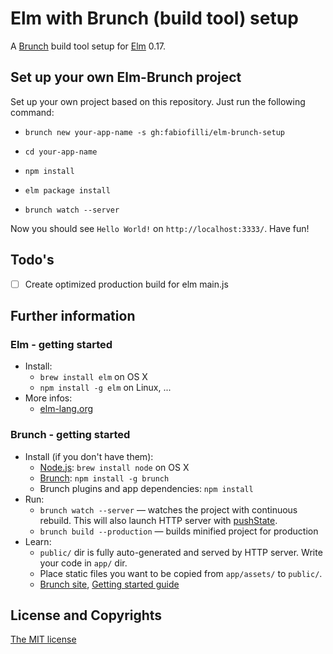 # Elm with Brunch (build tool) setup

A [Brunch](http://brunch.io) build tool setup for [Elm](http://elm-lang.org) 0.17.

## Set up your own Elm-Brunch project
Set up your own project based on this repository. Just run the following command:

* `brunch new your-app-name -s gh:fabiofilli/elm-brunch-setup`

* `cd your-app-name`
* `npm install`
* `elm package install`
* `brunch watch --server`

Now you should see `Hello World!` on `http://localhost:3333/`. Have fun!

## Todo's
- [ ] Create optimized production build for elm main.js

## Further information
### Elm - getting started
* Install:
    * `brew install elm` on OS X
    * `npm install -g elm` on Linux, ...
* More infos:
    * [elm-lang.org](http://elm-lang.org)

### Brunch - getting started
* Install (if you don't have them):
    * [Node.js](http://nodejs.org): `brew install node` on OS X
    * [Brunch](http://brunch.io): `npm install -g brunch`
    * Brunch plugins and app dependencies: `npm install`
* Run:
    * `brunch watch --server` — watches the project with continuous rebuild. This will also launch HTTP server with [pushState](https://developer.mozilla.org/en-US/docs/Web/Guide/API/DOM/Manipulating_the_browser_history).
    * `brunch build --production` — builds minified project for production
* Learn:
    * `public/` dir is fully auto-generated and served by HTTP server.  Write your code in `app/` dir.
    * Place static files you want to be copied from `app/assets/` to `public/`.
    * [Brunch site](http://brunch.io), [Getting started guide](https://github.com/brunch/brunch-guide#readme)

## License and Copyrights
[The MIT license](https://github.com/fabiofilli/elm-brunch-setup/blob/master/LICENSE)
